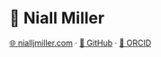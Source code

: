 # 👤 Niall Miller

[🌐 nialljmiller.com](https://nialljmiller.com) · [🐙 GitHub](https://github.com/nialljmiller) · [🧪 ORCID](https://orcid.org/0000-0002-3780-0592)

